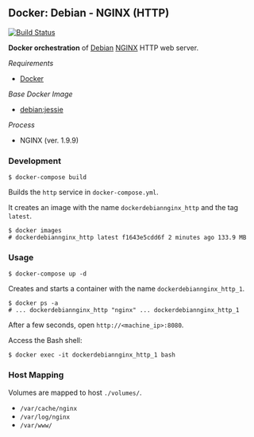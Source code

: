 ## Docker: Debian - NGINX (HTTP)

[![Build Status](https://travis-ci.org/ericmdev/docker.debian-nginx.svg?branch=master)](https://travis-ci.org/ericmdev/docker.debian-nginx)

**Docker orchestration** of [Debian](https://www.debian.org/) [NGINX](https://www.nginx.com/) HTTP web server.

*Requirements*
- [Docker](https://www.docker.com/) 

*Base Docker Image*
- [debian:jessie](https://hub.docker.com/_/debian/)

*Process*
- NGINX (ver. 1.9.9)

### Development

    $ docker-compose build

Builds the `http` service in `docker-compose.yml`.

It creates an image with the name `dockerdebiannginx_http` and the tag `latest`.

    $ docker images
    # dockerdebiannginx_http latest f1643e5cdd6f 2 minutes ago 133.9 MB

### Usage

    $ docker-compose up -d

Creates and starts a container with the name `dockerdebiannginx_http_1`.

    $ docker ps -a
    # ... dockerdebiannginx_http "nginx" ... dockerdebiannginx_http_1

After a few seconds, open `http://<machine_ip>:8080`.

Access the Bash shell:

    $ docker exec -it dockerdebiannginx_http_1 bash

### Host Mapping

Volumes are mapped to host `./volumes/`.
- `/var/cache/nginx`
- `/var/log/nginx`
- `/var/www/`
